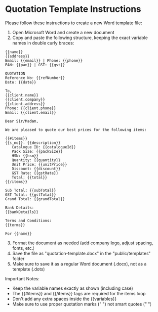 # Quotation Template Instructions

Please follow these instructions to create a new Word template file:

1. Open Microsoft Word and create a new document
2. Copy and paste the following structure, keeping the exact variable names in double curly braces:

```
{{name}}
{{address}}
Email: {{email}} | Phone: {{phone}}
PAN: {{pan}} | GST: {{gst}}

QUOTATION
Reference No: {{refNumber}}
Date: {{date}}

To,
{{client.name}}
{{client.company}}
{{client.address}}
Phone: {{client.phone}}
Email: {{client.email}}

Dear Sir/Madam,

We are pleased to quote our best prices for the following items:

{{#items}}
{{s_no}}. {{description}}
   Catalogue ID: {{catalogueId}}
   Pack Size: {{packSize}}
   HSN: {{hsn}}
   Quantity: {{quantity}}
   Unit Price: {{unitPrice}}
   Discount: {{discount}}
   GST Rate: {{gstRate}}
   Total: {{total}}
{{/items}}

Sub Total: {{subTotal}}
GST Total: {{gstTotal}}
Grand Total: {{grandTotal}}

Bank Details:
{{bankDetails}}

Terms and Conditions:
{{terms}}

For {{name}}
```

3. Format the document as needed (add company logo, adjust spacing, fonts, etc.)
4. Save the file as "quotation-template.docx" in the "public/templates" folder
5. Make sure to save it as a regular Word document (.docx), not as a template (.dotx)

Important Notes:
- Keep the variable names exactly as shown (including case)
- The {{#items}} and {{/items}} tags are required for the items loop
- Don't add any extra spaces inside the {{variables}}
- Make sure to use proper quotation marks (" ") not smart quotes (" ")
